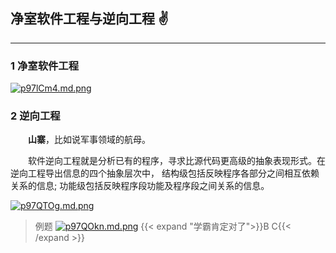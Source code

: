 ## 净室软件工程与逆向工程 ✌

---

### 1 净室软件工程

[![p97lCm4.md.png](https://s1.ax1x.com/2023/05/24/p97lCm4.md.png)](https://imgse.com/i/p97lCm4)

### 2 逆向工程

&emsp;&emsp;**山寨**，比如说军事领域的航母。

&emsp;&emsp;软件逆向工程就是分析已有的程序，寻求比源代码更高级的抽象表现形式。在逆向工程导出信息的四个抽象层次中， 结构级包括反映程序各部分之间相互依赖关系的信息; 功能级包括反映程序段功能及程序段之间关系的信息。

[![p97QTOg.md.png](https://s1.ax1x.com/2023/05/24/p97QTOg.md.png)](https://imgse.com/i/p97QTOg)
>例题
[![p97QOkn.md.png](https://s1.ax1x.com/2023/05/24/p97QOkn.md.png)](https://imgse.com/i/p97QOkn)
{{< expand "学霸肯定对了">}}B C{{< /expand >}}
